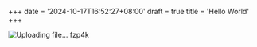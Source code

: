 +++
date = '2024-10-17T16:52:27+08:00'
draft = true
title = 'Hello World'
+++

![Uploading file... fzp4k]()

